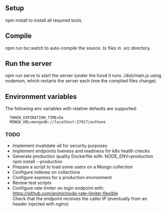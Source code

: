 ## Setup

npm install to install all required tools.

## Compile

npm run tsc:watch to auto-compile the source .ts files in .src directory.

## Run the server

npm run serve to start the server (under the hood it runs ./dist/main.js using nodemon, which restarts the server each time the compiled files change).

## Environment variables

The following env variables with relative defaults are supported:

```
  TOKEN_EXPIRATION_TIME=5m
  MONGO_URL=mongodb://localhost:27017/authone
```

### TODO

- Implement invalidate-all for security purposes
- Implement endpoints liveness and readiness for k8s health checks
- Generate production quality Dockerfile with:
  NODE_ENV=production
  npm install --production
- Prepare a script to load some users on a Mongo collection
- Configure indexes on collections
- Configure express for a production environment
- Review test scripts
- Configure rate limiter on login endpoint with:
  https://github.com/animir/node-rate-limiter-flexible  
  Check that the endpoint receives the caller IP (eventually from an header injected with nginx)
